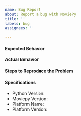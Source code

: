 ```yaml
---
name: Bug Report
about: Report a bug with MoviePy
title: ''
labels: bug
assignees: ''

---
```


<!--
You can format code by putting ``` (that's 3 backticks) on a line by itself at the beginning and end of each code block. For example:

```
from moviepy.editor import *
clip = ColorClip((600, 400), color=(255, 100, 0), duration=2)
```
-->


#### Expected Behavior


#### Actual Behavior


#### Steps to Reproduce the Problem
<!-- Please include code that demonstrates this problem so that we can reproduce it. For advice on how to do this, see https://stackoverflow.com/help/mcve -->


#### Specifications

  - Python Version:
  - Moviepy Version:
  - Platform Name:
  - Platform Version:
